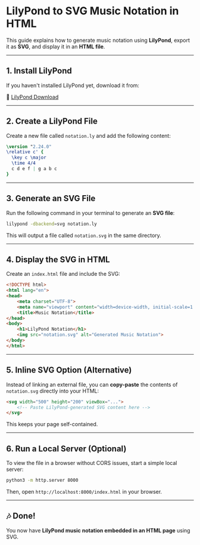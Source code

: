 # LilyPond to SVG Music Notation in HTML

This guide explains how to generate music notation using **LilyPond**, export it as **SVG**, and display it in an **HTML file**.

---

## 1. Install LilyPond

If you haven't installed LilyPond yet, download it from:

🔗 [LilyPond Download](https://lilypond.org/download.html)

---

## 2. Create a LilyPond File

Create a new file called `notation.ly` and add the following content:

```lilypond
\version "2.24.0"
\relative c' {
  \key c \major
  \time 4/4
  c d e f | g a b c
}
```

---

## 3. Generate an SVG File

Run the following command in your terminal to generate an **SVG file**:

```sh
lilypond -dbackend=svg notation.ly
```

This will output a file called `notation.svg` in the same directory.

---

## 4. Display the SVG in HTML

Create an `index.html` file and include the SVG:

```html
<!DOCTYPE html>
<html lang="en">
<head>
    <meta charset="UTF-8">
    <meta name="viewport" content="width=device-width, initial-scale=1.0">
    <title>Music Notation</title>
</head>
<body>
    <h1>LilyPond Notation</h1>
    <img src="notation.svg" alt="Generated Music Notation">
</body>
</html>
```

---

## 5. Inline SVG Option (Alternative)

Instead of linking an external file, you can **copy-paste** the contents of `notation.svg` directly into your HTML:

```html
<svg width="500" height="200" viewBox="..."> 
    <!-- Paste LilyPond-generated SVG content here -->
</svg>
```

This keeps your page self-contained.

---

## 6. Run a Local Server (Optional)

To view the file in a browser without CORS issues, start a simple local server:

```sh
python3 -m http.server 8000
```

Then, open `http://localhost:8000/index.html` in your browser.

---

## 🎶 Done! 

You now have **LilyPond music notation embedded in an HTML page** using SVG.
